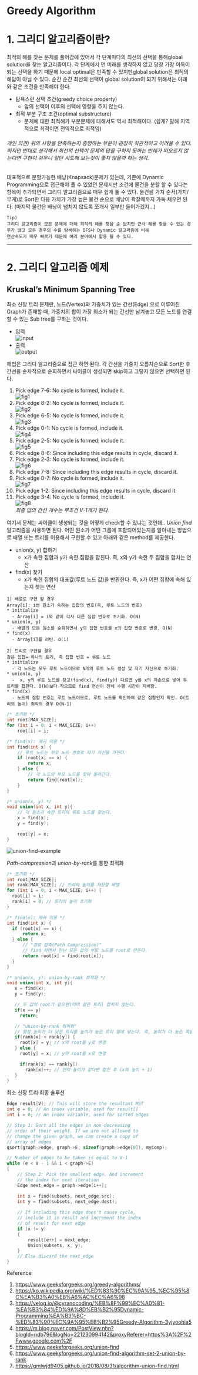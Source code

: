 Greedy Algorithm
================
# 1. 그리디 알고리즘이란?
최적의 해를 찾는 문제를 풀어감에 있어서 각 단계마다의 최선의 선택을 통해global solution을 찾는 알고리즘이다.
각 단계에서 먼 미래를 생각하지 않고 당장 가장 이득이 되는 선택을 하기 때문에 local optimal은 만족할 수 있지만global solution은 최적의 해답이 아닐 수 있다.
순간 순간 최선의 선택이 global solution이 되기 위해서는 아래와 같은 조건을 만족해야 한다.
- 탐욕스런 선택 조건(greedy choice property)
  * 앞의 선택이 이후의 선택에 영향을 주지 않는다.
- 최적 부분 구조 조건(optimal substructure)
  * 문제에 대한 최적해가 부분문제에 대해서도 역시 최적해이다.
  (쉽게? 말해 지역적으로 최적이면 전역적으로 최적임)

###### 개인 의견) 위의 사항을 만족하는지 증명하는 부분이 굉장히 직관적이고 어려울 수 있다. 하지만 반대로 생각해서 최선의 선택이 문제의 답을 구하지 못하는 반례가 떠오르지 않는다면 구현이 쉬우니 일단 시도해 보는것이 좋지 않을까 하는 생각.

대표적으로 분할가능한 배낭(Knapsack)문제가 있는데, 기존에 Dynamic Programming으로 접근해야 풀 수 있었던 문제지만 조건에 물건을 분할 할 수 있다는 항목이 추가되면서 그리디 알고리즘으로 매우 쉽게 풀 수 있다.
물건을 가치 순서(가치/무게)로 Sort한 다음 가치가 가장 높은 물건 순으로 배낭이 꽉찰때까지 가득 채우면 된다. (마지막 물건은 배낭이 넘치지 않도록 쪼개서 일부만 들어가겠지...)

```
Tip)
그리디 알고리즘이 모든 문제에 대해 최적의 해를 찾을 순 없지만 근사 해를 찾을 수 있는 경우가 많고 모든 경우의 수를 탐색하는 DFS나 Dynamic 알고리즘에 비해
연산속도가 매우 빠르기 때문에 여러 분야에서 활용 될 수 있다.
```
---
# 2. 그리디 알고리즘 예제
## Kruskal’s Minimum Spanning Tree
최소 신장 트리 문제란, 노드(Vertex)와 가중치가 있는 간선(Edge) 으로 이루어진 Graph가 존재할 때, 가중치의 합이 가장 최소가 되는 간선만 남겨놓고 모든 노드를 연결 할 수 있는 Sub tree를 구하는 것이다.
* 입력<br/>
![input](images/Fig-0.jpg)
* 출력<br/>
![output](images/fig8new.jpeg)

해법은 그리디 알고리즘으로 접근 하면 된다.
각 간선을 가중치 오름차순으로 Sort한 후
간선을 순차적으로 순회하면서 싸이클이 생성되면 skip하고 그렇지 않으면 선택하면 된다.
1. Pick edge 7-6: No cycle is formed, include it.<br/>
  ![fig1](images/Fig-1.jpg)<br/>
2. Pick edge 8-2: No cycle is formed, include it.<br/>
  ![fig2](images/Fig-2.jpg)<br/>
3. Pick edge 6-5: No cycle is formed, include it.<br/>
  ![fig3](images/Fig-3.jpg)<br/>
4. Pick edge 0-1: No cycle is formed, include it.<br/>
  ![fig4](images/Fig-4.jpg)<br/>
5. Pick edge 2-5: No cycle is formed, include it.<br/>
  ![fig5](images/Fig-5.jpg)<br/>
6. Pick edge 8-6: Since including this edge results in cycle, discard it.
7. Pick edge 2-3: No cycle is formed, include it.<br/>
  ![fig6](images/Fig-6.jpg)<br/>
8. Pick edge 7-8: Since including this edge results in cycle, discard it.
9. Pick edge 0-7: No cycle is formed, include it.<br/>
  ![fig7](images/Fig-7.jpg)<br/>
10. Pick edge 1-2: Since including this edge results in cycle, discard it.
11. Pick edge 3-4: No cycle is formed, include it.<br/>
  ![fig8](images/fig8new.jpeg)<br/>
*최종 답의 간선 개수는 무조건 V-1개가 된다.*

여기서 문제는 싸이클이 생성되는 것을 어떻게 check할 수 있냐는 것인데.. *Union find* 알고리즘을 사용하면 된다.
어떤 원소가 어떤 그룹에 포함되어있는지를 알아내는 방법으로 배열 또는 트리를 이용해서 구현할 수 있고 아래와 같은 method를 제공한다.
- union(x, y) 합하기
  - x가 속한 집합과 y가 속한 집합을 합친다. 즉, x와 y가 속한 두 집합을 합치는 연산
- find(x) 찾기
  - x가 속한 집합의 대표값(루트 노드 값)을 반환한다. 즉, x가 어떤 집합에 속해 있는지 찾는 연산

```
1) 배열로 구현 할 경우
Array[i]: i번 원소가 속하는 집합의 번호(즉, 루트 노드의 번호)
* initialize
  - Array[i] = i와 같이 각자 다른 집합 번호로 초기화. O(N)
* union(x, y)
  - 배열의 모든 원소를 순회하면서 y의 집합 번호를 x의 집합 번호로 변경. O(N)
* find(x)
  - Array[i]를 리턴. O(1)
```
```
2) 트리로 구현할 경우
같은 집합= 하나의 트리, 즉 집합 번호 = 루트 노드
* initialize
  - 각 노드는 모두 루트 노드이므로 N개의 루트 노드 생성 및 자기 자신으로 초기화.
* union(x, y)
  -  x, y의 루트 노드를 찾고(find(x), find(y)) 다르면 y를 x의 자손으로 넣어 두 트리를 합한다. O(N)보다 작으므로 find 연산이 전체 수행 시간이 지배함.
* find(x)
  - 노드의 집합 번호는 루트 노드이므로, 루트 노드를 확인하여 같은 집합인지 확인. O(트리의 높이) 최악의 경우 O(N-1)
```

```c++
/* 초기화 */
int root[MAX_SIZE];
for (int i = 0; i < MAX_SIZE; i++)
    root[i] = i;

/* find(x): 재귀 이용 */
int find(int x) {
    // 루트 노드는 부모 노드 번호로 자기 자신을 가진다.
    if (root[x] == x) {
        return x;
    } else {
        // 각 노드의 부모 노드를 찾아 올라간다.
        return find(root[x]);
    }
}

/* union(x, y) */
void union(int x, int y){
    // 각 원소가 속한 트리의 루트 노드를 찾는다.
    x = find(x);
    y = find(y);

    root[y] = x;
}
```

![union-find-example](images/union-find-example.png)

*Path-compression*과 *union-by-rank*를 통한 최적화
```c++
/* 초기화 */
int root[MAX_SIZE];
int rank[MAX_SIZE]; // 트리의 높이를 저장할 배열
for (int i = 0; i < MAX_SIZE; i++) {
  root[i] = i;
  rank[i] = 0; // 트리의 높이 초기화
}

/* find(x): 재귀 이용 */
int find(int x) {
  if (root[x] == x) {
      return x;
  } else {
      // "경로 압축(Path Compression)"
      // find 하면서 만난 모든 값의 부모 노드를 root로 만든다.
      return root[x] = find(root[x]);
  }
}

/* union(x, y): union-by-rank 최적화 */
void union(int x, int y){
   x = find(x);
   y = find(y);

   // 두 값의 root가 같으면(이미 같은 트리) 합치지 않는다.
   if(x == y)
     return;

   // "union-by-rank 최적화"
   // 항상 높이가 더 낮은 트리를 높이가 높은 트리 밑에 넣는다. 즉, 높이가 더 높은 쪽을 root로 삼음
   if(rank[x] < rank[y]) {
     root[x] = y; // x의 root를 y로 변경
   } else {
     root[y] = x; // y의 root를 x로 변경

     if(rank[x] == rank[y])
       rank[x]++; // 만약 높이가 같다면 합친 후 (x의 높이 + 1)
   }
}
```

최소 신장 트리 최종 솔루션
```c++
Edge result[V]; // Tnis will store the resultant MST
int e = 0; // An index variable, used for result[]  
int i = 0; // An index variable, used for sorted edges

// Step 1: Sort all the edges in non-decreasing  
// order of their weight. If we are not allowed to  
// change the given graph, we can create a copy of  
// array of edges  
qsort(graph->edge, graph->E, sizeof(graph->edge[0]), myComp);

// Number of edges to be taken is equal to V-1  
while (e < V - 1 && i < graph->E)  
{  
    // Step 2: Pick the smallest edge. And increment  
    // the index for next iteration  
    Edge next_edge = graph->edge[i++];  

    int x = find(subsets, next_edge.src);  
    int y = find(subsets, next_edge.dest);  
  
    // If including this edge does't cause cycle,  
    // include it in result and increment the index  
    // of result for next edge  
    if (x != y)  
    {  
        result[e++] = next_edge;  
        Union(subsets, x, y);  
    }  
    // Else discard the next_edge  
}
```

Reference
1. https://www.geeksforgeeks.org/greedy-algorithms/
2. https://ko.wikipedia.org/wiki/%ED%83%90%EC%9A%95_%EC%95%8C%EA%B3%A0%EB%A6%AC%EC%A6%98
2. https://velog.io/@cyranocoding/%EB%8F%99%EC%A0%81-%EA%B3%84%ED%9A%8D%EB%B2%95Dynamic-Programming%EA%B3%BC-%ED%83%90%EC%9A%95%EB%B2%95Greedy-Algorithm-3yjyoohia5
3. https://m.blog.naver.com/PostView.nhn?blogId=ndb796&logNo=221230994142&proxyReferer=https%3A%2F%2Fwww.google.com%2F
4. https://www.geeksforgeeks.org/union-find
5. https://www.geeksforgeeks.org/union-find-algorithm-set-2-union-by-rank
6. https://gmlwjd9405.github.io/2018/08/31/algorithm-union-find.html
